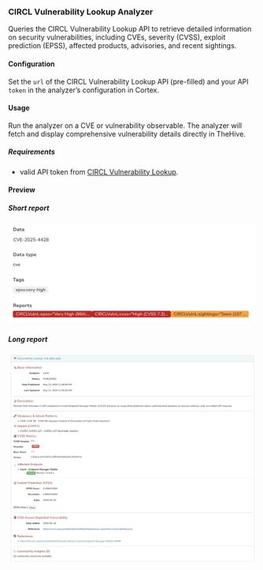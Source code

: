 ### CIRCL Vulnerability Lookup Analyzer

Queries the CIRCL Vulnerability Lookup API to retrieve detailed information on security vulnerabilities, including CVEs, severity (CVSS), exploit prediction (EPSS), affected products, advisories, and recent sightings.

#### Configuration

Set the `url` of the CIRCL Vulnerability Lookup API (pre-filled) and your API `token` in the analyzer’s configuration in Cortex.

#### Usage

Run the analyzer on a CVE or vulnerability observable. The analyzer will fetch and display comprehensive vulnerability details directly in TheHive.

##### Requirements

- valid API token from [CIRCL Vulnerability Lookup](https://vulnerability.circl.lu/).

#### Preview

##### Short report
![](assets/circl_vulnerabilitylookup_shortreport.png)

##### Long report
![](assets/circl_vulnerabilitylookup_report.png)

